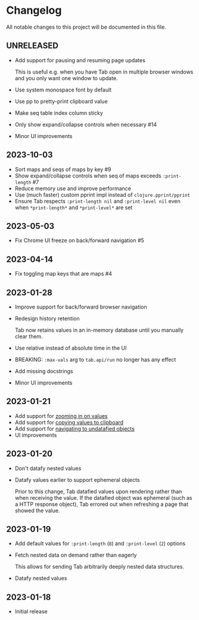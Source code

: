 # Changelog

All notable changes to this project will be documented in this file.

## UNRELEASED

- Add support for pausing and resuming page updates

  This is useful e.g. when you have Tab open in multiple browser windows and you only want one window to update.

- Use system monospace font by default
- Use pp to pretty-print clipboard value
- Make seq table index column sticky
- Only show expand/collapse controls when necessary #14
- Minor UI improvements

## 2023-10-03

- Sort maps and seqs of maps by key #9
- Show expand/collapse controls when seq of maps exceeds `:print-length` #7
- Reduce memory use and improve performance
- Use (much faster) custom pprint impl instead of `clojure.pprint/pprint`
- Ensure Tab respects `:print-length nil` and `:print-level nil` even
  when `*print-length*` and `*print-level*` are set

## 2023-05-03

- Fix Chrome UI freeze on back/forward navigation #5

## 2023-04-14

- Fix toggling map keys that are maps #4

## 2023-01-28

- Improve support for back/forward browser navigation
- Redesign history retention

  Tab now retains values in an in-memory database until you manually clear
  them.

- Use relative instead of absolute time in the UI
- BREAKING: `:max-vals` arg to `tab.api/run` no longer has any effect
- Add missing docstrings
- Minor UI improvements

## 2023-01-21

- Add support for [zooming in on values](https://github.com/eerohele/tab#user-manual)
- Add support for [copying values to clipboard](https://github.com/eerohele/tab#user-manual)
- Add support for [navigating to undatafied objects](https://github.com/eerohele/tab#user-manual)
- UI improvements

## 2023-01-20

- Don't datafy nested values

- Datafy values earlier to support ephemeral objects

  Prior to this change, Tab datafied values upon rendering rather than when receiving the value. If the datafied object was ephemeral (such as a HTTP response object), Tab errored out when refreshing a page that showed the value.

## 2023-01-19

- Add default values for `:print-length` (`8`) and `:print-level` (`2`) options

- Fetch nested data on demand rather than eagerly

  This allows for sending Tab arbitrarily deeply nested data structures.

- Datafy nested values

## 2023-01-18

- Initial release
